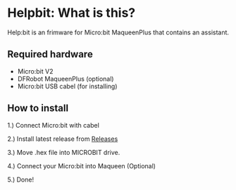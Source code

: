 # Helpbit: What is this?

Help:bit is an frimware for Micro:bit MaqueenPlus that contains an assistant.

## Required hardware

- Micro:bit V2
- DFRobot MaqueenPlus (optional)
- Micro:bit USB cabel (for installing)

## How to install

1.) Connect Micro:bit with cabel

2.) Install latest release from [Releases](https://github.com/FedotovDev8801/helpbit/releases)

3.) Move .hex file into MICROBIT drive.

4.) Connect your Micro:bit into Maqueen (Optional)

5.) Done!
